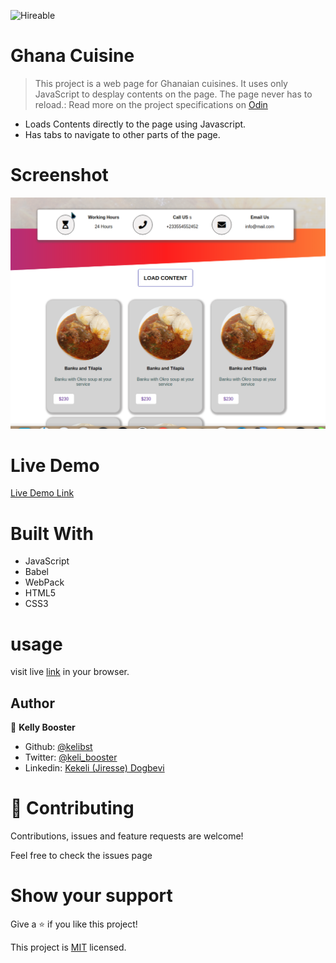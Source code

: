 <!--
*** Thanks for checking out this README Template. If you have a suggestion that would
*** make this better, please fork the repo and create a pull request or simply open
*** an issue with the tag "enhancement".
*** Thanks again! Now go create something AMAZING! :D
-->

<!-- PROJECT SHIELDS -->
<!--
*** I'm using markdown "reference style" links for readability.
*** Reference links are enclosed in brackets [ ] instead of parentheses ( ).
*** See the bottom of this document for the declaration of the reference variables
*** for contributors-url, forks-url, etc. This is an optional, concise syntax you may use.
*** https://www.markdownguide.org/basic-syntax/#reference-style-links
-->


![Hireable](https://cdn.rawgit.com/hiendv/hireable/master/styles/default/yes.svg) 

# Ghana Cuisine

> This project is a web page for Ghanaian cuisines. It uses only JavaScript to desplay contents on the page. The page never has to reload.:
Read more on the project specifications on [Odin](https://www.theodinproject.com/courses/javascript/lessons/restaurant-page?ref=lnav)


- Loads Contents directly to the page using Javascript.
- Has tabs to navigate to other parts of the page.


#  Screenshot
![screenshot](./dist/assets/images/screenshot.png)


# Live Demo
[Live Demo Link](https://raw.githack.com/kelibst/ghana-foods/working/dist/index.html)

# Built With

- JavaScript
- Babel
- WebPack
- HTML5
- CSS3


# usage
visit live [link](https://raw.githack.com/kelibst/ghana-foods/working/dist/index.html) in your browser.






## Author

👤 **Kelly Booster**

- Github: [@kelibst](https://github.com/kelibst)
- Twitter: [@keli_booster](https://twitter.com/keli_booster)
- Linkedin: [Kekeli (Jiresse) Dogbevi
](https://www.linkedin.com/in/kekeli-dogbevi-jiresse/)


# 🤝 Contributing
Contributions, issues and feature requests are welcome!

Feel free to check the issues page

# Show your support
Give a ⭐️ if you like this project!

This project is [MIT](lic.url) licensed.